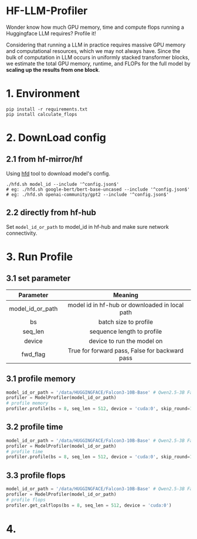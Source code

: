 # HF-LLM-Profiler
Wonder know how much GPU memory, time and compute flops running a Huggingface LLM requires? Profile it!

Considering that running a LLM in practice requires massive GPU memory and computational resources, which we may not always have. Since the bulk of computation in LLM occurs in uniformly stacked transformer blocks, we estimate the total GPU memory, runtime, and FLOPs for the full model by **scaling up the results from one block**. 

# 1. Environment
```shell
pip install -r requirements.txt 
pip install calculate_flops
```

# 2. DownLoad config
## 2.1 from hf-mirror/hf
Using [hfd](https://hf-mirror.com/) tool to download model's config.
```shell
./hfd.sh model_id --include '^config.json$'
# eg: ./hfd.sh google-bert/bert-base-uncased --include '^config.json$'
# eg: ./hfd.sh openai-community/gpt2 --include '^config.json$'
```
## 2.2 directly from hf-hub
Set ```model_id_or_path``` to model_id in hf-hub and make sure network connectivity.

# 3. Run Profile
## 3.1 set parameter
| Parameter           | Meaning                                         |
|:-------------------:|:-----------------------------------------------:|
| model\_id\_or\_path | model id in hf\-hub or downloaded in local path |
| bs                  | batch size to profile                           |
| seq\_len            | sequence length to profile                      |
| device              | device to run the model on                      |
| fwd_flag            | True for forward pass, False for backward pass  |

## 3.1 profile memory
```python
model_id_or_path = '/data/HUGGINGFACE/Falcon3-10B-Base' # Qwen2.5-3B Falcon3-10B-Base
profiler = ModelProfiler(model_id_or_path)
# profile memory
profiler.profile(bs = 8, seq_len = 512, device = 'cuda:0', skip_round=100, test_round=500, fwd_flag=False, profile_flag='memory')
```
## 3.2 profile time
```python
model_id_or_path = '/data/HUGGINGFACE/Falcon3-10B-Base' # Qwen2.5-3B Falcon3-10B-Base
profiler = ModelProfiler(model_id_or_path)
# profile time
profiler.profile(bs = 8, seq_len = 512, device = 'cuda:0', skip_round=100, test_round=500, fwd_flag=False, profile_flag='time')
```
## 3.3 profile flops
```python
model_id_or_path = '/data/HUGGINGFACE/Falcon3-10B-Base' # Qwen2.5-3B Falcon3-10B-Base
profiler = ModelProfiler(model_id_or_path)
# profile flops
profiler.get_calflops(bs = 8, seq_len = 512, device = 'cuda:0')
```
# 4.